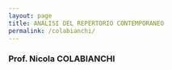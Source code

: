 ```yaml
---
layout: page
title: ANALISI DEL REPERTORIO CONTEMPORANEO
permalink: /colabianchi/
---
```


### Prof. Nicola COLABIANCHI
